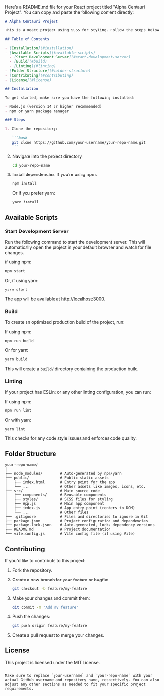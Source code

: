 Here’s a README.md file for your React project titled "Alpha Centauri Project". You can copy and paste the following content directly:

````markdown
# Alpha Centauri Project

This is a React project using SCSS for styling. Follow the steps below to set up and run the project.

## Table of Contents

- [Installation](#installation)
- [Available Scripts](#available-scripts)
  - [Start Development Server](#start-development-server)
  - [Build](#build)
  - [Linting](#linting)
- [Folder Structure](#folder-structure)
- [Contributing](#contributing)
- [License](#license)

## Installation

To get started, make sure you have the following installed:

- Node.js (version 14 or higher recommended)
- npm or yarn package manager

### Steps

1. Clone the repository:

   ```bash
   git clone https://github.com/your-username/your-repo-name.git
   ```
````

2. Navigate into the project directory:

   ```bash
   cd your-repo-name
   ```

3. Install dependencies:
   If you’re using npm:

   ```bash
   npm install
   ```

   Or if you prefer yarn:

   ```bash
   yarn install
   ```

## Available Scripts

### Start Development Server

Run the following command to start the development server. This will automatically open the project in your default browser and watch for file changes.

If using npm:

```bash
npm start
```

Or, if using yarn:

```bash
yarn start
```

The app will be available at [http://localhost:3000](http://localhost:3000).

### Build

To create an optimized production build of the project, run:

If using npm:

```bash
npm run build
```

Or for yarn:

```bash
yarn build
```

This will create a `build/` directory containing the production build.

### Linting

If your project has ESLint or any other linting configuration, you can run:

If using npm:

```bash
npm run lint
```

Or with yarn:

```bash
yarn lint
```

This checks for any code style issues and enforces code quality.

## Folder Structure

```
your-repo-name/
│
├── node_modules/        # Auto-generated by npm/yarn
├── public/              # Public static assets
│   ├── index.html       # Entry point for the app
│   └── ...              # Other assets like images, icons, etc.
├── src/                 # Main source code
│   ├── components/      # Reusable components
│   ├── styles/          # SCSS files for styling
│   ├── App.js           # Main app component
│   ├── index.js         # App entry point (renders to DOM)
│   └── ...              # Other files
├── .gitignore           # Files and directories to ignore in Git
├── package.json         # Project configuration and dependencies
├── package-lock.json    # Auto-generated, locks dependency versions
├── README.md            # Project documentation
└── vite.config.js       # Vite config file (if using Vite)
```

## Contributing

If you'd like to contribute to this project:

1. Fork the repository.
2. Create a new branch for your feature or bugfix:

   ```bash
   git checkout -b feature/my-feature
   ```

3. Make your changes and commit them:

   ```bash
   git commit -m "Add my feature"
   ```

4. Push the changes:

   ```bash
   git push origin feature/my-feature
   ```

5. Create a pull request to merge your changes.

## License

This project is licensed under the MIT License.

```

Make sure to replace `your-username` and `your-repo-name` with your actual GitHub username and repository name, respectively. You can also adjust any other sections as needed to fit your specific project requirements.
```
